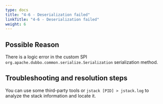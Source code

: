 ```yaml
---
type: docs
title: "4-6 - Deserialization failed"
linkTitle: "4-6 - Deserialization failed"
weight: 6
---
```


## Possible Reason

There is a logic error in the custom SPI `org.apache.dubbo.common.serialize.Serialization` serialization method.

## Troubleshooting and resolution steps

You can use some third-party tools or `jstack [PID] > jstack.log` to analyze the stack information and locate it.

<p style="margin-top: 3rem;"> </p>